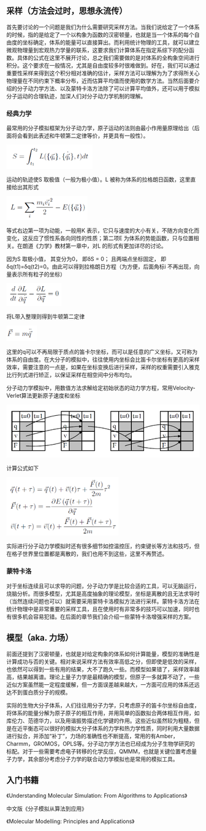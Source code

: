 ## 采样（方法会过时，思想永流传）

首先要讨论的一个问题是我们为什么需要研究采样方法。当我们说给定了一个体系的时候，指的是给定了一个以构象为函数的汉密顿量，也就是当一个体系的每个自由度的坐标确定，体系的能量可以直接算出。而利用统计物理的工具，就可以建立微观物理量到宏观热力学量的联系，这要求我们计算体系在指定系综下的配分函数。具体的公式在这里不展开讨论，总之我们需要做的是对体系的全构象空间进行积分。这个要求在一般情况，尤其是自由度较多时很难做到。好在，我们可以通过重要性采样来得到这个积分相对准确的估计，采样方法可以理解为为了求得所关心物理量在不同约束下概率分布，近而估算平均值而使用的数学方法。当然后面要介绍的分子动力学方法、以及蒙特卡洛方法除了可以计算平均值外，还可以用于模拟分子运动的合理轨迹，加深人们对分子动力学机制的理解。



### 经典力学

最常用的分子模拟框架为分子动力学，原子运动的法则由最小作用量原理给出（后面将会看到此表述和牛顿第二定律等价，并更具有一般性）。

<img src="pics/image-20210429093705581.png" alt="image-20210429093705581" style="zoom:67%;" />

运动的轨迹使S 取极值（一般为极小值）。L 被称为体系的拉格朗日函数，这里直接给出其形式

<img src="pics/image-20210429093815070.png" alt="image-20210429093815070" style="zoom:67%;" />

等式右边第一项为动能，一般用K 表示，它只与速度的大小有关，不随方向变化而变化，这反应了惯性系各向同性的性质；第二项E 为体系的势能函数，只与位置相关。在朗道《力学》教材第一章中，对L 的形式有更加详尽的讨论。

因为S 取极小值， 其变分为0， 即δS = 0； 且两端点坐标固定， 即δq(t1)=δq(t2)=0。由此可以得到拉格朗日方程（为方便，后面角标i 不再出现，向量表示所有粒子的坐标）

<img src="pics/image-20210429094048435.png" alt="image-20210429094048435" style="zoom:67%;" />

将L带入整理则得到牛顿第二定律

<img src="pics/image-20210429094137500.png" alt="image-20210429094137500" style="zoom:67%;" />

这里的q可以不再局限于质点的笛卡尔坐标，而可以是任意的广义坐标，又可称为体系的自由度。在大分子的模拟中，往往使用内坐标会比笛卡尔坐标有更高的采样效率，需要注意的一点是，如果在坐标变换后进行采样，采样的权重需要引入雅克比行列式进行矫正，以保证采样在相空间中分布均匀。

分子动力学模拟中，用数值方法求解给定初始状态的动力学方程，常用Velocity-Verlet算法更新原子速度和坐标

<img src="pics/image-20210429094631198.png" alt="image-20210429094631198" style="zoom:67%;" />

计算公式如下

<img src="pics/image-20210429094723838.png" alt="image-20210429094723838" style="zoom:67%;" />

实际进行分子动力学模拟时还有很多细节如控温控压，约束键长等方法和技巧，但在格子世界里位置都是离散的，我们也用不到这些，这里不再赘述。



### 蒙特卡洛

对于坐标连续且可以求导的问题，分子动力学是比较合适的工具，可以无脑运行，烧脑分析。而很多模型，尤其是高度抽象的理论模型，坐标是离散的且无法求导时（当然连续问题也可以）就需要采用蒙特卡洛模拟方法进行采样。蒙特卡洛方法在统计物理中是非常重要的采样工具，且在使用时有非常多的技巧可以加速，同时也有很多机会容易犯错。在后面的章节我们会介绍一些蒙特卡洛增强采样的方案。



## 模型（aka. 力场）

前面还提到了汉密顿量，也就是对给定构象的体系如何计算能量，模型的准确性是计算成功与否的关键。相对来说采样方法有效率高低之分，但即使是低效的采样，也依然可以得到一些有用的结果，大不了跑久一些。而模型如果错了，采样效率越高，结果越离谱。理论上量子力学是最精确的模型，但原子一多就算不动了，一些近似方案虽然能一定程度缓解，但一方面误差越来越大，一方面可应用的体系还远达不到蛋白质分子的规模。

实际的生物大分子体系，人们往往用分子力学，只考虑原子的笛卡尔坐标自由度，将体系的能量分解为原子原子的相互作用，并用简单的函数拟合两体相互作用，如库伦力、范德华力，以及用谐振势描述化学键的作用。这些近似虽然较为粗糙，但是在近平衡态可以很好的模拟大分子体系的力学和热力学性质，同时利用大量数据进行拟合，并添加“补丁”，力场的准确性也不断提高，常用的有Amber，Charmm，GROMOS，OPLS等。分子动力学方法也已经成为分子生物学研究的标配。对于一些需要考虑电子转移的化学反应，QMMM，也就是关键位置考虑量子力学，其余部分考虑分子力学的联合动力学模拟也是常用的模拟工具。



## 入门书籍

《Understanding Molecular Simulation: From Algorithms to Applications》

中文版《分子模拟从算法到应用》

《Molecular Modelling: Principles and Applications》
